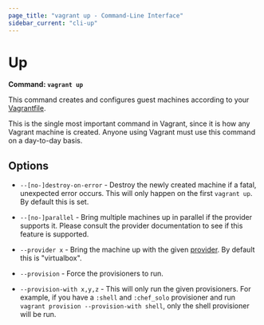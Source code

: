 ```yaml
---
page_title: "vagrant up - Command-Line Interface"
sidebar_current: "cli-up"
---
```


# Up

**Command: `vagrant up`**

This command creates and configures guest machines according to your
[Vagrantfile](/v2/vagrantfile/index.html).

This is the single most important command in Vagrant, since it is how
any Vagrant machine is created. Anyone using Vagrant must use this command
on a day-to-day basis.

## Options

* `--[no-]destroy-on-error` - Destroy the newly created machine if a fatal,
  unexpected error occurs. This will only happen on the first `vagrant up`.
  By default this is set.

* `--[no-]parallel` - Bring multiple machines up in parallel if the provider
  supports it. Please consult the provider documentation to see if this feature
  is supported.

* `--provider x` - Bring the machine up with the given
  [provider](/v2/providers/index.html). By default this is "virtualbox".

* `--provision` - Force the provisioners to run.

* `--provision-with x,y,z` - This will only run the given provisioners. For
  example, if you have a `:shell` and `:chef_solo` provisioner and run
  `vagrant provision --provision-with shell`, only the shell provisioner will
  be run.

